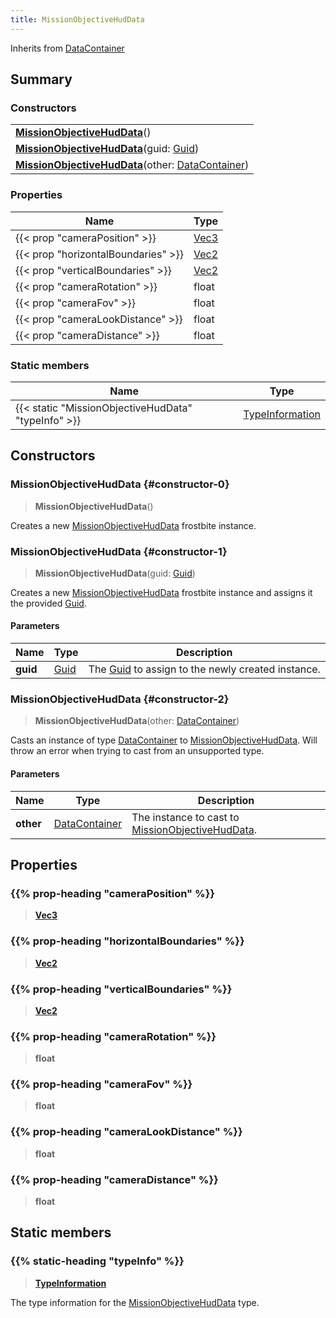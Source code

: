 ```yaml
---
title: MissionObjectiveHudData
---
```


Inherits from [DataContainer](/vext/ref/shared/type/datacontainer)

## Summary

### Constructors

|  |
| --- |
| **[MissionObjectiveHudData](#constructor-0)**() |
| **[MissionObjectiveHudData](#constructor-1)**(guid: [Guid](/vext/ref/shared/type/guid)) |
| **[MissionObjectiveHudData](#constructor-2)**(other: [DataContainer](/vext/ref/shared/type/datacontainer)) |

### Properties

| Name | Type |
| ---- | ---- |
| {{< prop "cameraPosition" >}} | [Vec3](/vext/ref/shared/type/vec3) |
| {{< prop "horizontalBoundaries" >}} | [Vec2](/vext/ref/shared/type/vec2) |
| {{< prop "verticalBoundaries" >}} | [Vec2](/vext/ref/shared/type/vec2) |
| {{< prop "cameraRotation" >}} | float |
| {{< prop "cameraFov" >}} | float |
| {{< prop "cameraLookDistance" >}} | float |
| {{< prop "cameraDistance" >}} | float |

### Static members

| Name | Type |
| ---- | ---- |
| {{< static "MissionObjectiveHudData" "typeInfo" >}} | [TypeInformation](/vext/ref/shared/type/typeinformation) |

## Constructors

### MissionObjectiveHudData {#constructor-0}

> **MissionObjectiveHudData**()

Creates a new [MissionObjectiveHudData](/vext/ref/fb/missionobjectivehuddata) frostbite instance.

### MissionObjectiveHudData {#constructor-1}

> **MissionObjectiveHudData**(guid: [Guid](/vext/ref/shared/type/guid))

Creates a new [MissionObjectiveHudData](/vext/ref/fb/missionobjectivehuddata) frostbite instance and assigns it the provided [Guid](/vext/ref/shared/type/guid).

#### Parameters

| Name | Type | Description |
| ---- | ---- | ----------- |
| **guid** | [Guid](/vext/ref/shared/type/guid) | The [Guid](/vext/ref/shared/type/guid) to assign to the newly created instance. |

### MissionObjectiveHudData {#constructor-2}

> **MissionObjectiveHudData**(other: [DataContainer](/vext/ref/shared/type/datacontainer))

Casts an instance of type [DataContainer](/vext/ref/shared/type/datacontainer) to [MissionObjectiveHudData](/vext/ref/fb/missionobjectivehuddata). Will throw an error when trying to cast from an unsupported type.

#### Parameters

| Name | Type | Description |
| ---- | ---- | ----------- |
| **other** | [DataContainer](/vext/ref/shared/type/datacontainer) | The instance to cast to [MissionObjectiveHudData](/vext/ref/fb/missionobjectivehuddata). |

## Properties

### {{% prop-heading "cameraPosition" %}}

> **[Vec3](/vext/ref/shared/type/vec3)**

### {{% prop-heading "horizontalBoundaries" %}}

> **[Vec2](/vext/ref/shared/type/vec2)**

### {{% prop-heading "verticalBoundaries" %}}

> **[Vec2](/vext/ref/shared/type/vec2)**

### {{% prop-heading "cameraRotation" %}}

> **float**

### {{% prop-heading "cameraFov" %}}

> **float**

### {{% prop-heading "cameraLookDistance" %}}

> **float**

### {{% prop-heading "cameraDistance" %}}

> **float**

## Static members

### {{% static-heading "typeInfo" %}}

> **[TypeInformation](/vext/ref/shared/type/typeinformation)**

The type information for the [MissionObjectiveHudData](/vext/ref/fb/missionobjectivehuddata) type.


